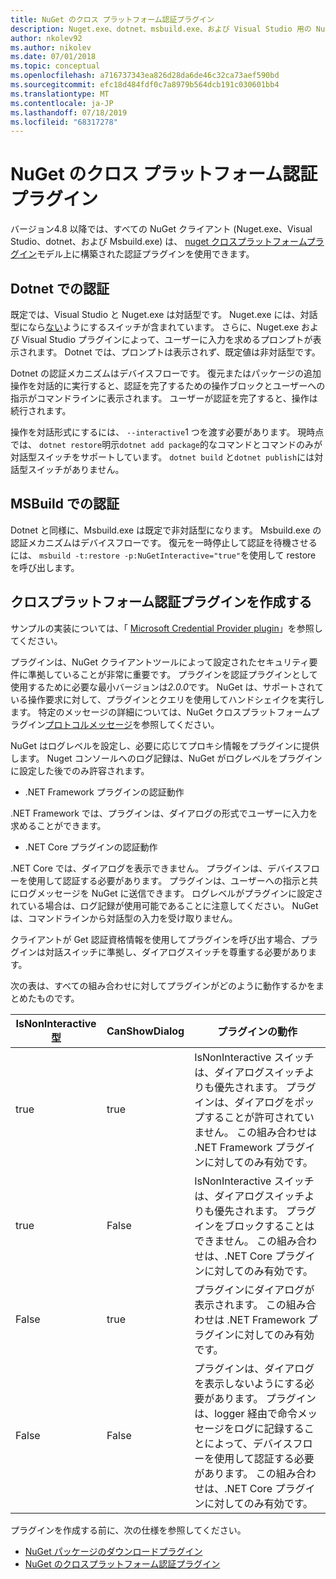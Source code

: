 ```yaml
---
title: NuGet のクロス プラットフォーム認証プラグイン
description: Nuget.exe、dotnet、msbuild.exe、および Visual Studio 用の NuGet クロスプラットフォーム認証プラグイン
author: nkolev92
ms.author: nikolev
ms.date: 07/01/2018
ms.topic: conceptual
ms.openlocfilehash: a716737343ea826d28da6de46c32ca73aef590bd
ms.sourcegitcommit: efc18d484fdf0c7a8979b564dcb191c030601bb4
ms.translationtype: MT
ms.contentlocale: ja-JP
ms.lasthandoff: 07/18/2019
ms.locfileid: "68317278"
---
```

# <a name="nuget-cross-platform-authentication-plugin"></a>NuGet のクロス プラットフォーム認証プラグイン

バージョン4.8 以降では、すべての NuGet クライアント (Nuget.exe、Visual Studio、dotnet、および Msbuild.exe) は、 [nuget クロスプラットフォームプラグイン](NuGet-Cross-Platform-Plugins.md)モデル上に構築された認証プラグインを使用できます。

## <a name="authentication-in-dotnetexe"></a>Dotnet での認証

既定では、Visual Studio と Nuget.exe は対話型です。 Nuget.exe には、対話型になら[ない](../nuget-exe-CLI-Reference.md)ようにするスイッチが含まれています。
さらに、Nuget.exe および Visual Studio プラグインによって、ユーザーに入力を求めるプロンプトが表示されます。
Dotnet では、プロンプトは表示されず、既定値は非対話型です。

Dotnet の認証メカニズムはデバイスフローです。 復元またはパッケージの追加操作を対話的に実行すると、認証を完了するための操作ブロックとユーザーへの指示がコマンドラインに表示されます。
ユーザーが認証を完了すると、操作は続行されます。

操作を対話形式にするには、 `--interactive`1 つを渡す必要があります。
現時点では、 `dotnet restore`明示`dotnet add package`的なコマンドとコマンドのみが対話型スイッチをサポートしています。
`dotnet build` と`dotnet publish`には対話型スイッチがありません。

## <a name="authentication-in-msbuild"></a>MSBuild での認証

Dotnet と同様に、Msbuild.exe は既定で非対話型になります。 Msbuild.exe の認証メカニズムはデバイスフローです。
復元を一時停止して認証を待機させるには、 `msbuild -t:restore -p:NuGetInteractive="true"`を使用して restore を呼び出します。

## <a name="creating-a-cross-platform-authentication-plugin"></a>クロスプラットフォーム認証プラグインを作成する

サンプルの実装については、「 [Microsoft Credential Provider plugin](https://github.com/Microsoft/artifacts-credprovider)」を参照してください。

プラグインは、NuGet クライアントツールによって設定されたセキュリティ要件に準拠していることが非常に重要です。
プラグインを認証プラグインとして使用するために必要な最小バージョンは*2.0.0*です。
NuGet は、サポートされている操作要求に対して、プラグインとクエリを使用してハンドシェイクを実行します。
特定のメッセージの詳細については、NuGet クロスプラットフォームプラグイン[プロトコルメッセージ](NuGet-Cross-Platform-Plugins.md#protocol-messages-index)を参照してください。

NuGet はログレベルを設定し、必要に応じてプロキシ情報をプラグインに提供します。
Nuget コンソールへのログ記録は、NuGet がログレベルをプラグインに設定した後でのみ許容されます。

- .NET Framework プラグインの認証動作

.NET Framework では、プラグインは、ダイアログの形式でユーザーに入力を求めることができます。

- .NET Core プラグインの認証動作

.NET Core では、ダイアログを表示できません。 プラグインは、デバイスフローを使用して認証する必要があります。
プラグインは、ユーザーへの指示と共にログメッセージを NuGet に送信できます。
ログレベルがプラグインに設定されている場合は、ログ記録が使用可能であることに注意してください。
NuGet は、コマンドラインから対話型の入力を受け取りません。

クライアントが Get 認証資格情報を使用してプラグインを呼び出す場合、プラグインは対話スイッチに準拠し、ダイアログスイッチを尊重する必要があります。 

次の表は、すべての組み合わせに対してプラグインがどのように動作するかをまとめたものです。

| IsNonInteractive 型 | CanShowDialog | プラグインの動作 |
| ---------------- | ------------- | --------------- |
| true | true | IsNonInteractive スイッチは、ダイアログスイッチよりも優先されます。 プラグインは、ダイアログをポップすることが許可されていません。 この組み合わせは .NET Framework プラグインに対してのみ有効です。 |
| true | False | IsNonInteractive スイッチは、ダイアログスイッチよりも優先されます。 プラグインをブロックすることはできません。 この組み合わせは、.NET Core プラグインに対してのみ有効です。 |
| False | true | プラグインにダイアログが表示されます。 この組み合わせは .NET Framework プラグインに対してのみ有効です。 |
| False | False | プラグインは、ダイアログを表示しないようにする必要があります。 プラグインは、logger 経由で命令メッセージをログに記録することによって、デバイスフローを使用して認証する必要があります。 この組み合わせは、.NET Core プラグインに対してのみ有効です。 |

プラグインを作成する前に、次の仕様を参照してください。

- [NuGet パッケージのダウンロードプラグイン](https://github.com/NuGet/Home/wiki/NuGet-Package-Download-Plugin)
- [NuGet のクロスプラットフォーム認証プラグイン](https://github.com/NuGet/Home/wiki/NuGet-cross-plat-authentication-plugin)
